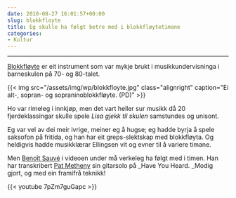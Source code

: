 ```yaml
---
date: 2010-08-27 16:01:57+00:00
slug: blokkfloyte
title: Eg skulle ha følgt betre med i blokkfløytetimane
categories:
- Kultur
---
```


****
[Blokkfløyte](http://nn.wikipedia.org/wiki/Blokkfl%C3%B8yte) er eit instrument som var mykje brukt i musikkundervisninga i barneskulen på 70- og 80-talet.


<!--more-->
{{< img src="/assets/img/wp/blokkfloyte.jpg" class="alignright" caption="Ei alt-, sopran- og sopraninoblokkfløyte. (PD)" >}}

Ho var rimeleg i innkjøp, men det vart heller sur musikk då 20 fjerdeklassingar skulle spele _Lisa gjekk til skulen_ samstundes og unisont.

Eg var vel av dei meir ivrige, meiner eg å hugse; eg hadde byrja å spele saksofon på fritida, og han har eit greps-slektskap med blokkfløyta. Og heldigvis hadde musikklærar Ellingsen vit og evner til å variere timane.

Men [Benoît Sauvé](http://www.benoitsauve.net/index.php) i videoen under må verkeleg ha følgt med i timen. Han har transkribert [Pat Metheny](http://nn.wikipedia.org/wiki/Pat_Metheny) sin gitarsolo på _Have You Heard. _Modig gjort, og med ein framifrå teknikk!

{{< youtube 7pZm7guGapc >}}
